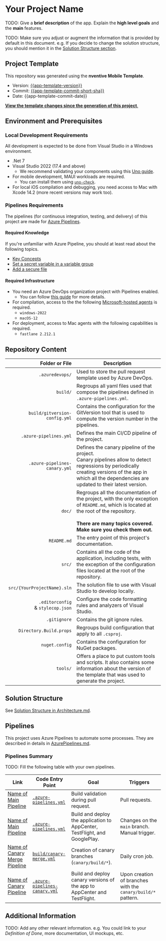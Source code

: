 ﻿# Your Project Name

TODO: Give a **brief description** of the app.
Explain the **high level goals** and the **main** features.

TODO: Make sure you adjust or augment the information that is provided by default in this document.
e.g. If you decide to change the solution structure, you should mention it in the [Solution Structure section](#solution-structure).

## Project Template

This repository was generated using the **nventive Mobile Template**.
- Version: [{{app-template-version}}](https://www.nuget.org/packages/NV.Templates.Mobile/{{app-template-version}})
- Commit: [{{app-template-commit-short-sha}}](https://github.com/nventive/UnoApplicationTemplate/tree/{{app-template-commit-full-sha}})
- Date: {{app-template-commit-date}}

[**View the template changes since the generation of this project**.](https://github.com/nventive/UnoApplicationTemplate/compare/{{app-template-commit-full-sha}}..main)

## Environment and Prerequisites

### Local Development Requirements
All development is expected to be done from Visual Studio in a Windows environment.

- .Net 7
- Visual Studio 2022 (17.4 and above)
  - We recommend validating your components using this [Uno guide](https://platform.uno/docs/articles/get-started-vs-2022.html).
- For mobile development, MAUI workloads are required.
  - You can install them using [`uno-check`](https://platform.uno/docs/articles/external/uno.check/doc/using-uno-check.html).
- For local iOS compilation and debugging, you need access to Mac with Xcode 14.2 (more recent versions may work too).

### Pipelines Requirements
The pipelines (for continuous integration, testing, and delivery) of this project are made for [Azure Pipelines](https://learn.microsoft.com/en-us/azure/devops/pipelines/get-started/what-is-azure-pipelines?view=azure-devops).

#### Required Knowledge
If you're unfamiliar with Azure Pipeline, you should at least read about the following topics.
- [Key Concepts](https://learn.microsoft.com/en-us/azure/devops/pipelines/get-started/key-pipelines-concepts?view=azure-devops)
- [Set a secret variable in a variable group](https://learn.microsoft.com/en-us/azure/devops/pipelines/process/set-secret-variables?view=azure-devops&tabs=yaml%2Cbash#set-a-secret-variable-in-a-variable-group)
- [Add a secure file](https://learn.microsoft.com/en-us/azure/devops/pipelines/library/secure-files?view=azure-devops#add-a-secure-file)

#### Required Infrastructure
- You need an Azure DevOps organization project with Pipelines enabled.
  - You can follow [this guide](https://learn.microsoft.com/en-us/azure/devops/pipelines/get-started/pipelines-sign-up?view=azure-devops) for more details.
- For compilation, access to the the following [Microsoft-hosted agents](https://learn.microsoft.com/en-us/azure/devops/pipelines/agents/hosted?view=azure-devops&tabs=yaml) is required.
  - `windows-2022`
  - `macOS-12`
- For deployment, access to Mac agents with the following capabilities is required.
  - `fastlane 2.212.1`

## Repository Content

| Folder or File | Description |
|-:|-|
`.azuredevops/` | Used to store the pull request template used by Azure DevOps.
`build/` | Regroups all yaml files used that compose the pipelines defined in `.azure-pipelines.yml`.
`build/gitversion-config.yml` | Contains the configuration for the GitVersion tool that is used to compute the version number in the pipelines.
`.azure-pipelines.yml` | Defines the main CI/CD pipeline of the project.
`.azure-pipelines-canary.yml` | Defines the canary pipeline of the project.<br/>Canary pipelines allow to detect regressions by periodically creating versions of the app in which all the dependencies are updated to their latest version.
`doc/` | Regroups all the documentation of the project, with the only exception of `README.md`, which is located at the root of the repository.<br/><br/>**There are many topics covered. Make sure you check them out.**
`README.md` | The entry point of this project's documentation.
`src/` | Contains all the code of the application, including tests, with the exception of the configuration files located at the root of the repository.
`src/{YourProjectName}.sln` | The solution file to use with Visual Studio to develop locally.
`.editorconfig`<br/>& `stylecop.json` | Configure the code formatting rules and analyzers of Visual Studio.
`.gitignore` | Contains the git ignore rules.
`Directory.Build.props` | Regroups build configuration that apply to all `.csproj`.
`nuget.config` | Contains the configuration for NuGet packages.
`tools/` | Offers a place to put custom tools and scripts. It also contains some information about the version of the template that was used to generate the project.

## Solution Structure

See [Solution Structure in Architecture.md](doc/Architecture.md#solution-structure).

## Pipelines

This project uses Azure Pipelines to automate some processes.
They are described in details in [AzurePipelines.md](doc/AzurePipelines.md).

### Pipelines Summary
TODO: Fill the following table with your own pipelines.

| Link | Code Entry Point | Goal | Triggers |
|-|-|-|-|
| [Name of Main Pipeline](link-to-pipeline)| [`.azure-pipelines.yml`](.azure-pipelines.yml)| Build validation during pull request.| Pull requests.
| [Name of Main Pipeline](link-to-pipeline)| [`.azure-pipelines.yml`](.azure-pipelines.yml)| Build and deploy the application to AppCenter, TestFlight, and GooglePlay. | Changes on the `main` branch.<br/>Manual trigger.
| [Name of Canary Merge Pipeline](link-to-pipeline)| [`build/canary-merge.yml`](.azure-pipelines.yml)| Creation of canary branches (`canary/build/*`). | Daily cron job.
| [Name of Canary Pipeline](link-to-pipeline)| [`.azure-pipelines-canary.yml`](.azure-pipelines.yml)| Build and deploy canary versions of the app to AppCenter and TestFlight. | Upon creation of branches with the `canary/build/*` pattern.


## Additional Information

TODO: Add any other relevant information. e.g. You could link to your _Definition of Done_, more documentation, UI mockups, etc.
